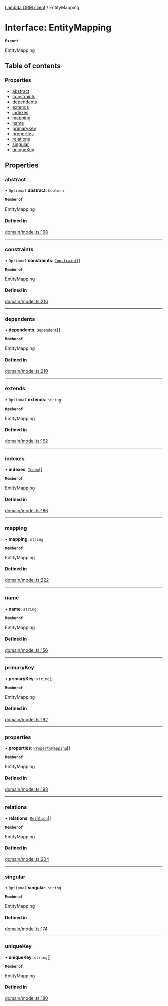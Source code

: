 [Lambda ORM client](../README.md) / EntityMapping

# Interface: EntityMapping

**`Export`**

EntityMapping

## Table of contents

### Properties

- [abstract](EntityMapping.md#abstract)
- [constraints](EntityMapping.md#constraints)
- [dependents](EntityMapping.md#dependents)
- [extends](EntityMapping.md#extends)
- [indexes](EntityMapping.md#indexes)
- [mapping](EntityMapping.md#mapping)
- [name](EntityMapping.md#name)
- [primaryKey](EntityMapping.md#primarykey)
- [properties](EntityMapping.md#properties)
- [relations](EntityMapping.md#relations)
- [singular](EntityMapping.md#singular)
- [uniqueKey](EntityMapping.md#uniquekey)

## Properties

### abstract

• `Optional` **abstract**: `boolean`

**`Memberof`**

EntityMapping

#### Defined in

[domain/model.ts:168](https://github.com/FlavioLionelRita/lambdaorm-client-node/blob/188ce61/src/lib/domain/model.ts#L168)

___

### constraints

• `Optional` **constraints**: [`Constraint`](Constraint.md)[]

**`Memberof`**

EntityMapping

#### Defined in

[domain/model.ts:216](https://github.com/FlavioLionelRita/lambdaorm-client-node/blob/188ce61/src/lib/domain/model.ts#L216)

___

### dependents

• **dependents**: [`Dependent`](Dependent.md)[]

**`Memberof`**

EntityMapping

#### Defined in

[domain/model.ts:210](https://github.com/FlavioLionelRita/lambdaorm-client-node/blob/188ce61/src/lib/domain/model.ts#L210)

___

### extends

• `Optional` **extends**: `string`

**`Memberof`**

EntityMapping

#### Defined in

[domain/model.ts:162](https://github.com/FlavioLionelRita/lambdaorm-client-node/blob/188ce61/src/lib/domain/model.ts#L162)

___

### indexes

• **indexes**: [`Index`](Index.md)[]

**`Memberof`**

EntityMapping

#### Defined in

[domain/model.ts:186](https://github.com/FlavioLionelRita/lambdaorm-client-node/blob/188ce61/src/lib/domain/model.ts#L186)

___

### mapping

• **mapping**: `string`

**`Memberof`**

EntityMapping

#### Defined in

[domain/model.ts:222](https://github.com/FlavioLionelRita/lambdaorm-client-node/blob/188ce61/src/lib/domain/model.ts#L222)

___

### name

• **name**: `string`

**`Memberof`**

EntityMapping

#### Defined in

[domain/model.ts:156](https://github.com/FlavioLionelRita/lambdaorm-client-node/blob/188ce61/src/lib/domain/model.ts#L156)

___

### primaryKey

• **primaryKey**: `string`[]

**`Memberof`**

EntityMapping

#### Defined in

[domain/model.ts:192](https://github.com/FlavioLionelRita/lambdaorm-client-node/blob/188ce61/src/lib/domain/model.ts#L192)

___

### properties

• **properties**: [`PropertyMapping`](PropertyMapping.md)[]

**`Memberof`**

EntityMapping

#### Defined in

[domain/model.ts:198](https://github.com/FlavioLionelRita/lambdaorm-client-node/blob/188ce61/src/lib/domain/model.ts#L198)

___

### relations

• **relations**: [`Relation`](Relation.md)[]

**`Memberof`**

EntityMapping

#### Defined in

[domain/model.ts:204](https://github.com/FlavioLionelRita/lambdaorm-client-node/blob/188ce61/src/lib/domain/model.ts#L204)

___

### singular

• `Optional` **singular**: `string`

**`Memberof`**

EntityMapping

#### Defined in

[domain/model.ts:174](https://github.com/FlavioLionelRita/lambdaorm-client-node/blob/188ce61/src/lib/domain/model.ts#L174)

___

### uniqueKey

• **uniqueKey**: `string`[]

**`Memberof`**

EntityMapping

#### Defined in

[domain/model.ts:180](https://github.com/FlavioLionelRita/lambdaorm-client-node/blob/188ce61/src/lib/domain/model.ts#L180)
